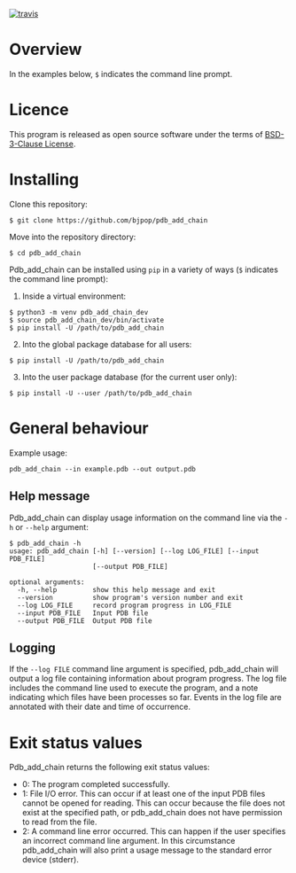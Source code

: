 [![travis](https://travis-ci.org/bjpop/pdb_add_chain.svg?branch=master)](https://travis-ci.org/bjpop/pdb_add_chain)

# Overview 

In the examples below, `$` indicates the command line prompt.

# Licence

This program is released as open source software under the terms of [BSD-3-Clause License](https://raw.githubusercontent.com/bjpop/pdb_add_chain/master/LICENSE).

# Installing

Clone this repository: 
```
$ git clone https://github.com/bjpop/pdb_add_chain
```

Move into the repository directory:
```
$ cd pdb_add_chain
```

Pdb_add_chain can be installed using `pip` in a variety of ways (`$` indicates the command line prompt):

1. Inside a virtual environment:
```
$ python3 -m venv pdb_add_chain_dev
$ source pdb_add_chain_dev/bin/activate
$ pip install -U /path/to/pdb_add_chain
```
2. Into the global package database for all users:
```
$ pip install -U /path/to/pdb_add_chain
```
3. Into the user package database (for the current user only):
```
$ pip install -U --user /path/to/pdb_add_chain
```


# General behaviour


Example usage:
```
pdb_add_chain --in example.pdb --out output.pdb
```

## Help message

Pdb_add_chain can display usage information on the command line via the `-h` or `--help` argument:

```
$ pdb_add_chain -h
usage: pdb_add_chain [-h] [--version] [--log LOG_FILE] [--input PDB_FILE]
                     [--output PDB_FILE]

optional arguments:
  -h, --help         show this help message and exit
  --version          show program's version number and exit
  --log LOG_FILE     record program progress in LOG_FILE
  --input PDB_FILE   Input PDB file
  --output PDB_FILE  Output PDB file
```


## Logging

If the ``--log FILE`` command line argument is specified, pdb_add_chain will output a log file containing information about program progress. The log file includes the command line used to execute the program, and a note indicating which files have been processes so far. Events in the log file are annotated with their date and time of occurrence. 


# Exit status values

Pdb_add_chain returns the following exit status values:

* 0: The program completed successfully.
* 1: File I/O error. This can occur if at least one of the input PDB files cannot be opened for reading. This can occur because the file does not exist at the specified path, or pdb_add_chain does not have permission to read from the file. 
* 2: A command line error occurred. This can happen if the user specifies an incorrect command line argument. In this circumstance pdb_add_chain will also print a usage message to the standard error device (stderr).


